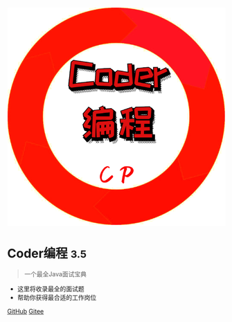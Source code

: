 ![logo](image/log.png ':size=100')

# Coder编程 <small>3.5</small>

> 一个最全Java面试宝典

- 这里将收录最全的面试题
- 帮助你获得最合适的工作岗位


[GitHub](https://github.com/CoderMerlin)
[Gitee](https://gitee.com/573059382)